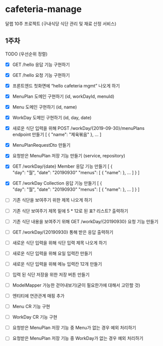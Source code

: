 # cafeteria-manage
달랩 10주 프로젝트 (구내식당 식단 관리 및 재료 산정 서비스)

## 1주차
TODO (우선순위 정렬)
- [X] GET /hello 응답 기능 구현하기
- [X] GET /hello 요청 기능 구현하기
- [X] 프론트엔드 첫화면에 “hello cafeteria mgmt” 나오게 하기
- [X] MenuPlan 도메인 구현하기 (id, workDayId, menuId)
- [X] Menu 도메인 구현하기 (id, name)
- [X] WorkDay 도메인 구현하기 (id, day, date)
- [X] 새로운 식단 입력을 위해 POST /workDay/{2019-09-30}/menuPlans endpoint 만들기
    [
		{
			"name": "제육볶음"
		},
		...
    ]
- [X] MenuPlanRequestDto 만들기
- [X] 요청받은 MenuPlan 저장 기능 만들기 (service, repository)
- [X] GET /workDay/{date} Member 응답 기능 만들기
    [
        {	
            "day": "월",
            "date": "20190930"
            "menus": [
                {
                    "name":
                },
                ...
            ]
        }
    ]
- [X] GET /workDay Collection 응답 기능 만들기
    [
        {	
            "day": "월",
            "date": "20190930"
            "menus": [
                {
                    "name":
                },
                ...
            ]
        }
    ]
- [ ] 기존 식단을 보여주기 위한 제목 나오게 하기
- [ ] 기존 식단 보여주기 제목 밑에 5 * 12로 된 표? 리스트? 출력하기
- [ ] 기존 식단 내용을 보여주기 위해 GET /workDay/{20190930} 요청 기능 만들기
- [ ] GET /workDay/{20190930} 통해 받은 응답 출력하기
- [ ] 새로운 식단 입력을 위해 식단 입력 제목 나오게 하기
- [ ] 새로운 식단 입력을 위해 요일 입력칸 만들기
- [ ] 새로운 식단 입력을 위해 메뉴 입력칸 12개 만들기
- [ ] 입력 된 식단 저장을 위한 저장 버튼 만들기
- [ ] ModelMapper 가능한 걷어내보기(굳이 필요한가에 대해서 고민할 것)
- [ ] 엔티티에 연관관계 매핑 추가
- [ ] Menu CR 기능 구현
- [ ] WorkDay CR 기능 구현
- [ ] 요청받은 MenuPlan 저장 기능 중 Menu가 없는 경우 예외 처리하기
- [ ] 요청받은 MenuPlan 저장 기능 중 WorkDay가 없는 경우 예외 처리하기

